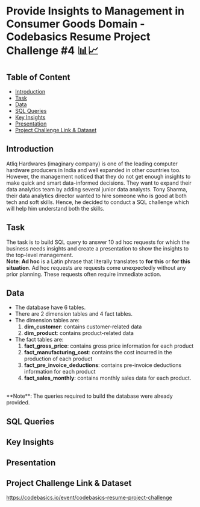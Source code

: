 # Provide Insights to Management in Consumer Goods Domain - Codebasics Resume Project Challenge #4 📊📈

## Table of Content
* [Introduction]()
* [Task]()
* [Data]()
* [SQL Queries]()
* [Key Insights]()
* [Presentation]()
* [Project Challenge Link & Dataset](#project-challenge-link--dataset)

## Introduction

Atliq Hardwares (imaginary company) is one of the leading computer hardware producers in India and well expanded in other countries too.
However, the management noticed that they do not get enough insights to make quick and smart data-informed decisions. They want to expand their data analytics team by adding several junior data analysts. Tony Sharma, their data analytics director wanted to hire someone who is good at both tech and soft skills. Hence, he decided to conduct a SQL challenge which will help him understand both the skills.

## Task
The task is to build SQL query to answer 10 ad hoc requests for which the business needs insights and create a presentation to show the insights to the top-level management.<br>
**Note**: **Ad hoc** is a Latin phrase that literally translates to **for this** or **for this situation**. Ad hoc requests are requests come unexpectedly without any prior planning. These requests often require immediate action.

## Data

* The database have 6 tables.
* There are 2 dimension tables and 4 fact tables.
* The dimension tables are:
  1. **dim_customer**: contains customer-related data
  2. **dim_product**: contains product-related data
* The fact tables are:
  1. **fact_gross_price**: contains gross price information for each product
  2. **fact_manufacturing_cost**: contains the cost incurred in the production of each product
  3. **fact_pre_invoice_deductions**: contains pre-invoice deductions information for each product
  4. **fact_sales_monthly**: contains monthly sales data for each product.<br>
<br>
**Note**: The queries required to build the database were already provided.

## SQL Queries
## Key Insights
## Presentation

## Project Challenge Link & Dataset
https://codebasics.io/event/codebasics-resume-project-challenge

